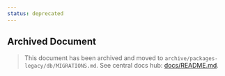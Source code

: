 ```yaml
---
status: deprecated
---
```


## Archived Document

> This document has been archived and moved to `archive/packages-legacy/db/MIGRATIONS.md`.
> See central docs hub: [docs/README.md](../../docs/README.md).
